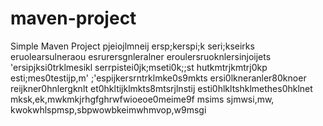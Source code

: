 # maven-project

Simple Maven Project
pjeiojlmneij
ersp;kerspi;k
seri;kseirks
eruolearsulneraou
esrurersgnleralner
eroulersruoknlersinjoijets
'ersipjksi0trklmesikl
serrpistei0jk;mseti0k;;st
hutkmtrjkmtrj0kp
esti;mes0testijp,m'
;'espijkersrntrklmke0s9mkts
ersi0lkneranler80knoer
reijkner0hnlergknlt
et0hkltijklmkts8mtsrjlnstij
esti0hlkltshklmethes0hklnet
mksk,ek,mwkmkjrhgfghrwfwioeoe0meime9f
msims sjmwsi,mw, kwokwhlspmsp,sbpwowbkeimwhmvop,w9msgi
